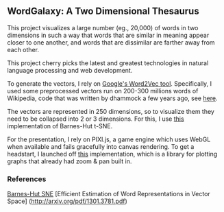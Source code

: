 ## WordGalaxy: A Two Dimensional Thesaurus

This project visualizes a large number (eg., 20,000) of words in two dimensions in 
such a way that words that are similar in meaning appear closer to one another, 
and words that are dissimilar are farther away from each other.

This project cherry picks the latest and greatest technologies in natural language
processing and web development. 

To generate the vectors, I rely on [Google's Word2Vec tool](https://code.google.com/p/word2vec/). 
Specifically, I used some preprocessed vectors run on 200-300 millions words of Wikipedia,
code that was written by dhammock a few years ago, see [here](https://github.com/dhammack/Word2VecExample).

The vectors are represented in 250 dimensions, so to visualize them they need to be 
collapsed into 2 or 3 dimensions. For this, I use [this](https://github.com/danielfrg/tsne)
implementation of Barnes-Hut t-SNE.

For the presentation, I rely on PIXI.js, a game engine which uses WebGL when available and
fails gracefully into canvas rendering. To get a headstart, I launched off [this](https://github.com/anvaka/ngraph)
implementation, which is a library for plotting graphs that already had zoom & pan built 
in.

### References
[Barnes-Hut SNE](http://arxiv.org/pdf/1301.3342v2.pdf)
[Efficient Estimation of Word Representations in Vector Space] (http://arxiv.org/pdf/1301.3781.pdf)
